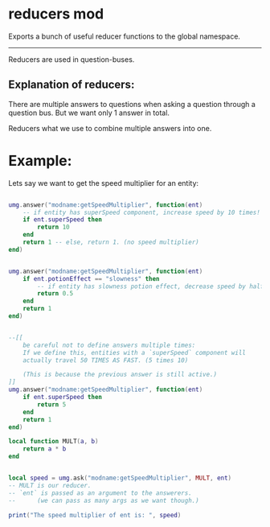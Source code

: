 

# reducers mod

Exports a bunch of useful reducer functions to the global namespace.

--------------

Reducers are used in question-buses.


## Explanation of reducers:

There are multiple answers to questions when asking a question through a question bus.
But we want only 1 answer in total.

Reducers what we use to combine multiple answers into one.


# Example:

Lets say we want to get the speed multiplier for an entity:
```lua

umg.answer("modname:getSpeedMultiplier", function(ent)
    -- if entity has superSpeed component, increase speed by 10 times!
    if ent.superSpeed then
        return 10
    end
    return 1 -- else, return 1. (no speed multiplier)
end)


umg.answer("modname:getSpeedMultiplier", function(ent)
    if ent.potionEffect == "slowness" then
        -- if entity has slowness potion effect, decrease speed by half.
        return 0.5
    end
    return 1
end)


--[[
    be careful not to define answers multiple times:
    If we define this, entities with a `superSpeed` component will
    actually travel 50 TIMES AS FAST. (5 times 10)

    (This is because the previous answer is still active.)
]]
umg.answer("modname:getSpeedMultiplier", function(ent)
    if ent.superSpeed then
        return 5
    end
    return 1
end)

```


```lua
local function MULT(a, b)
    return a * b
end


local speed = umg.ask("modname:getSpeedMultiplier", MULT, ent)
-- MULT is our reducer.
-- `ent` is passed as an argument to the answerers.
--      (we can pass as many args as we want though.)

print("The speed multiplier of ent is: ", speed)

```

